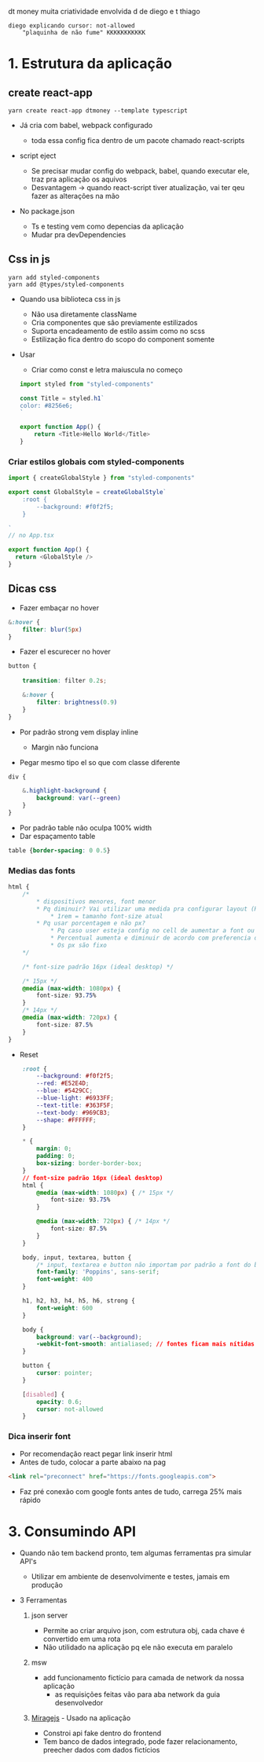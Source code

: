 dt money 
	muita criatividade envolvida
	d de diego e t thiago

	diego explicando cursor: not-allowed
		"plaquinha de não fume" KKKKKKKKKKK
# 1. Estrutura da aplicação
## create react-app
```
yarn create react-app dtmoney --template typescript
```
* Já cria com babel, webpack configurado
	* toda essa config fica dentro de um pacote chamado react-scripts
* script eject
	* Se precisar mudar config do webpack, babel, quando executar ele, traz pra aplicação os aquivos
	* Desvantagem -> quando react-script tiver atualização, vai ter qeu fazer as alterações na mão

* No package.json
	* Ts e testing vem como depencias da aplicação
	* Mudar pra devDependencies

## Css in js
```
yarn add styled-components
yarn add @types/styled-components
```
* Quando usa biblioteca css in js
	* Não usa diretamente className	
	* Cria componentes que são previamente estilizados
	* Suporta encadeamento de estilo assim como no scss
	* Estilização fica dentro do scopo do component somente

* Usar
	* Criar como const e letra maiuscula no começo
	```ts
	import styled from "styled-components"

	const Title = styled.h1`
	color: #8256e6;
	`

	export function App() {
		return <Title>Hello World</Title>	
	}
	```
### Criar estilos globais com styled-components
```ts
import { createGlobalStyle } from "styled-components"

export const GlobalStyle = createGlobalStyle`
    :root {
        --background: #f0f2f5;
    }

`
// no App.tsx

export function App() {
  return <GlobalStyle />  
}
```

## Dicas css
* Fazer embaçar no hover
```scss
&:hover {
	filter: blur(5px)
}
```

* Fazer el escurecer no hover
```scss
button {
	
	transition: filter 0.2s;

	&:hover {
		filter: brightness(0.9)
	}
}
```

* Por padrão strong vem display inline
	* Margin não funciona

* Pegar mesmo tipo el so que com classe diferente
```scss
div {

	&.highlight-background {
		background: var(--green)
	}
}
```

* Por padrão table não oculpa 100% width
* Dar espaçamento table
```scss
table {border-spacing: 0 0.5}
```

### Medias das fonts
```css
html {
	/* 
		* dispositivos menores, font menor 
		* Pq diminuir? Vai utilizar uma medida pra configurar layout (REM)
			* 1rem = tamanho font-size atual
		* Pq usar porcentagem e não px?
			* Pq caso user esteja config no cell de aumentar a font ou diminuir
			* Percentual aumenta e diminuir de acordo com preferencia do user
			* Os px são fixo
	*/

	/* font-size padrão 16px (ideal desktop) */

	/* 15px */
	@media (max-width: 1080px) {
		font-size: 93.75% 
	}
	/* 14px */
	@media (max-width: 720px) {
		font-size: 87.5% 
	}
}

```

* Reset
```css
    :root {
        --background: #f0f2f5;
        --red: #E52E4D;
        --blue: #5429CC;
        --blue-light: #6933FF;
        --text-title: #363F5F;
        --text-body: #969CB3;
        --shape: #FFFFFF;
    }

    * {
        margin: 0;
        padding: 0;
        box-sizing: border-border-box;
    }
    // font-size padrão 16px (ideal desktop)
    html {
        @media (max-width: 1080px) { /* 15px */
            font-size: 93.75% 
        }

        @media (max-width: 720px) { /* 14px */
            font-size: 87.5%
        }
    }

    body, input, textarea, button {
        /* input, textarea e button não importam por padrão a font do body */
        font-family: 'Poppins', sans-serif;
		font-weight: 400	
    }

	h1, h2, h3, h4, h5, h6, strong {
		font-weight: 600
	}

    body {
        background: var(--background);
        -webkit-font-smooth: antialiased; // fontes ficam mais nítidas
    }

    button {
        cursor: pointer;
    }

    [disabled] {
        opacity: 0.6;
        cursor: not-allowed
    }

```

### Dica inserir font
* Por recomendação react pegar link inserir html
* Antes de tudo, colocar a parte abaixo na pag
```html
<link rel="preconnect" href="https://fonts.googleapis.com">
```
* Faz pré conexão com google fonts antes de tudo, carrega 25% mais rápido


# 3. Consumindo API
* Quando não tem backend pronto, tem algumas ferramentas pra simular API's
	* Utilizar em ambiente de desenvolvimente e testes, jamais em produção

* 3 Ferramentas
	1. json server
		* Permite ao criar arquivo json, com estrutura obj, cada chave é convertido em uma rota
		* Não utilidado na aplicação pq ele não executa em paralelo
	
	2. msw
		* add funcionamento fictício para camada de network da nossa aplicação
			* as requisições feitas vão para aba network da guia desenvolvedor
		

	3. [Miragejs](https://miragejs.com/) - Usado na aplicação
		* Constroi api fake dentro do frontend
		* Tem banco de dados integrado, pode fazer relacionamento, preecher dados com dados fictícios